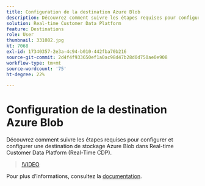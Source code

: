 ```yaml
---
title: Configuration de la destination Azure Blob
description: Découvrez comment suivre les étapes requises pour configurer et configurer une destination de stockage Azure Blob dans Real-time Customer Data Platform (Real-Time CDP).
solution: Real-time Customer Data Platform
feature: Destinations
role: User
thumbnail: 331082.jpg
kt: 7068
exl-id: 17340357-2e3a-4c94-b010-442fba70b216
source-git-commit: 2d4f4f933650ef1a0ac98d47b28d0d750ae0e908
workflow-type: tm+mt
source-wordcount: '75'
ht-degree: 22%

---
```


# Configuration de la destination Azure Blob

Découvrez comment suivre les étapes requises pour configurer et configurer une destination de stockage Azure Blob dans Real-time Customer Data Platform (Real-Time CDP).

>[!VIDEO](https://video.tv.adobe.com/v/331082/?quality=12&learn=on)

Pour plus dʼinformations, consultez la [documentation](https://experienceleague.adobe.com/docs/experience-platform/destinations/catalog/cloud-storage/azure-blob.html).
